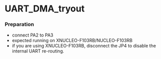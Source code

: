 # UART_DMA_tryout

### Preparation
* connect PA2 to PA3
* expected running on XNUCLEO-F103RB/NUCLEO-F103RB
* if you are using XNUCLEO-F103RB, disconnect the JP4 to disable the internal UART re-routing.

